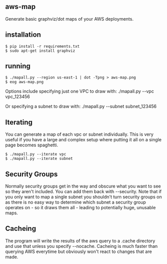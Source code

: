 aws-map
------------
Generate basic graphviz/dot maps of your AWS deployments.

installation
------------
```
$ pip install -r requirements.txt
$ sudo apt-get install graphviz
```

running
-------

```
$ ./mapall.py --region us-east-1 | dot -Tpng > aws-map.png
$ eog aws-map.png
```

Options include specifying just one VPC to draw with:
./mapall.py --vpc vpc_123456

Or specifying a subnet to draw with:
./mapall.py --subnet subnet_123456

Iterating
---------
You can generate a map of each vpc or subnet individually. This is
very useful if you have a large and complex setup where putting it
all on a single page becomes spaghetti.

```
$ ./mapall.py --iterate vpc
$ ./mapall.py --iterate subnet
```

Security Groups
---------------
Normally security groups get in the way and obscure what you want
to see so they aren't included. You can add them back with --security.
Note that if you only want to map a single subnet you shouldn't
turn security groups on as there is no easy way to determine which
subnet a security group operates on - so it draws them all - leading
to potentially huge, unusable maps.

Cacheing
--------
The program will write the results of the aws query to a .cache
directory and use that unless you specify --nocache. Cacheing is
much faster than querying AWS everytime but obviously won't react
to changes that are made.
